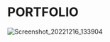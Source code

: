 # PORTFOLIO
![Screenshot_20221216_133904](https://user-images.githubusercontent.com/113676945/208053026-199a79e1-839d-461b-a3a7-58f1a2f0f715.png)
